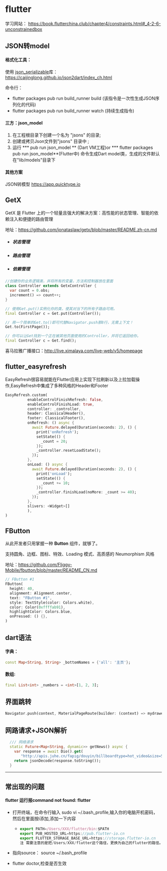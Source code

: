 # flutter

学习网站： https://book.flutterchina.club/chapter4/constraints.html#_4-2-6-unconstrainedbox 

## JSON转model

#### 格式化工具：

使用 [json_serializable](https://pub.dartlang.org/packages/json_serializable)库：https://caijinglong.github.io/json2dart/index_ch.html

命令行：

- flutter packages pub run build_runner build (该指令是一次性生成JSON序列化的代码)
- flutter packages pub run build_runner watch (持续生成指令)

#### 三方：json_model

1. 在工程根目录下创建一个名为 "jsons" 的目录;
2. 创建或拷贝Json文件到"jsons" 目录中 ;
3. 运行 *** pub run json_model ** (Dart VM工程)or *** flutter packages pub run json_model**(Flutter中) 命令生成Dart model类，生成的文件默认在"lib/models"目录下

#### 其他方案

JSON转模型 https://app.quicktype.io

## GetX

GetX 是 Flutter 上的一个轻量且强大的解决方案：高性能的状态管理、智能的依赖注入和便捷的路由管理

地址：https://github.com/jonataslaw/getx/blob/master/README.zh-cn.md

- ##### 状态管理

- ##### 路由管理

- ##### 依赖管理

```dart
//创建你的业务逻辑类，并将所有的变量，方法和控制器放在里面
class Controller extends GetxController {
  var count = 0.obs;
  increment() => count++;
}

// 使用Get.put()实例化你的类，使其对当下的所有子路由可用。
final Controller c = Get.put(Controller());

// 用一个简单的Get.to()即可代替Navigator.push那8行，无需上下文！
Get.to(FirstPage());

// 你可以让Get找到一个正在被其他页面使用的Controller，并将它返回给你。
final Controller c = Get.find();

```

喜马拉雅广播接口：http://live.ximalaya.com/live-web/v5/homepage

## flutter_easyrefresh

EasyRefresh很容易就能在Flutter应用上实现下拉刷新以及上拉加载操作,EasyRefresh中集成了多种风格的Header和Footer

```dart
EasyRefresh.custom(
          enableControlFinishRefresh: false,
          enableControlFinishLoad: true,
          controller: _controller,
          header: ClassicalHeader(),
          footer: ClassicalFooter(),
          onRefresh: () async {
            await Future.delayed(Duration(seconds: 2), () {
              print('onRefresh');
              setState(() {
                _count = 20;
              });
              _controller.resetLoadState();
            });
          },
          onLoad: () async {
            await Future.delayed(Duration(seconds: 2), () {
              print('onLoad');
              setState(() {
                _count += 10;
              });
              _controller.finishLoad(noMore: _count >= 40);
            });
          },
          slivers: <Widget>[]
          ),
) 
```



## FButton

从此开发者只用掌握一种 **Button** 组件，就够了。

支持圆角、边框、图标、特效、Loading 模式、高质感的 Neumorphism 风格

地址：https://github.com/Fliggy-Mobile/fbutton/blob/master/README_CN.md

```dart
// FButton #1
FButton(
  height: 40,
  alignment: Alignment.center,
  text: "FButton #1",
  style: TextStyle(color: Colors.white),
  color: Color(0xffffab91),
  highlightColor: Colors.blue,
  onPressed: () {},
)
```

## dart语法

#### 字典：

```dart
const Map<String, String> _bottomNames = {'all': '主页'};
```

#### 数组:

```dart
final List<int> _numbers = <int>[1, 2, 3];
```

## 界面跳转

```dart
Navigator.push(context, MaterialPageRoute(builder: (context) => mydrawer()));
```

## 网路请求+JSON解析

```dart
  /// 网络请求
  static Future<Map<String, dynamic>> getNews() async {
    var response = await Dio().get(
       "http://apis.juhe.cn/fapig/douyin/billboardtype=hot_video&size=50&key=9eb8ac7020d9bea6048db1f4c6b6d028");
    return jsonDecode(response.toString());
  }
```

---

## 常出现的问题

#### flutter 运行报command not found: flutter

- 打开终端，在命令行输入 sudo vi ~/.bash_profile,输入你的电脑开机密码，然后在里面按i添加,添加一下内容

  - ```jsx
    export PATH=/Users/XXX/flutter/bin:$PATH
    export PUB_HOSTED_URL=https://pub.flutter-io.cn
    export FLUTTER_STORAGE_BASE_URL=https://storage.flutter-io.cn
    注 需要注意的是把/Users/XXX/flutter这个路径，更换为自己的flutter的路径。
    ```

- 指向source： source ~/.bash_profile
- flutter doctor,检查是否生效